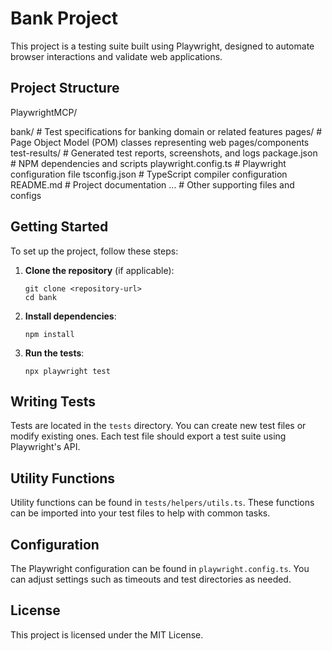 # Bank Project

This project is a testing suite built using Playwright, designed to automate browser interactions and validate web applications.

## Project Structure

PlaywrightMCP/

bank/          # Test specifications for banking domain or related features
pages/         # Page Object Model (POM) classes representing web pages/components
test-results/  # Generated test reports, screenshots, and logs
package.json   # NPM dependencies and scripts
playwright.config.ts # Playwright configuration file
tsconfig.json  # TypeScript compiler configuration
README.md      # Project documentation
...            # Other supporting files and configs

## Getting Started

To set up the project, follow these steps:

1. **Clone the repository** (if applicable):
   ```
   git clone <repository-url>
   cd bank
   ```

2. **Install dependencies**:
   ```
   npm install
   ```

3. **Run the tests**:
   ```
   npx playwright test
   ```

## Writing Tests

Tests are located in the `tests` directory. You can create new test files or modify existing ones. Each test file should export a test suite using Playwright's API.

## Utility Functions

Utility functions can be found in `tests/helpers/utils.ts`. These functions can be imported into your test files to help with common tasks.

## Configuration

The Playwright configuration can be found in `playwright.config.ts`. You can adjust settings such as timeouts and test directories as needed.

## License

This project is licensed under the MIT License.